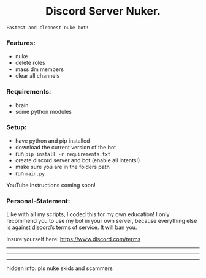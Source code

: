 <h1 align="center">Discord Server Nuker.</h1>

`Fastest and cleanest nuke bot!`

### Features:
- nuke
- delete roles
- mass dm members
- clear all channels

### Requirements:
- brain
- some python modules

### Setup:
- have python and pip installed
- download the current version of the bot
- run `pip install -r requirements.txt`
- create discord server and bot (enable all intents!)
- make sure you are in the folders path
- run `main.py`

YouTube Instructions coming soon!

### Personal-Statement:
Like with all my scripts, I coded this for my own education! I only recommend you to use my bot in your own server, because everything else is against discord’s terms of service. It will ban you.

Insure yourself here: https://www.discord.com/terms

---
---
---
hidden info: pls nuke skids and scammers
